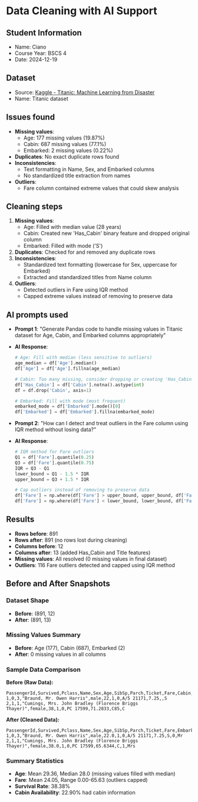 # Data Cleaning with AI Support

## Student Information
- Name: Ciano
- Course Year: BSCS 4
- Date: 2024-12-19

## Dataset
- Source: [Kaggle - Titanic: Machine Learning from Disaster](https://www.kaggle.com/c/titanic/data)
- Name: Titanic dataset

## Issues found
- **Missing values**: 
  - Age: 177 missing values (19.87%)
  - Cabin: 687 missing values (77.1%)
  - Embarked: 2 missing values (0.22%)
- **Duplicates**: No exact duplicate rows found
- **Inconsistencies**: 
  - Text formatting in Name, Sex, and Embarked columns
  - No standardized title extraction from names
- **Outliers**: 
  - Fare column contained extreme values that could skew analysis

## Cleaning steps
1. **Missing values**: 
   - Age: Filled with median value (28 years)
   - Cabin: Created new 'Has_Cabin' binary feature and dropped original column
   - Embarked: Filled with mode ('S')
2. **Duplicates**: Checked for and removed any duplicate rows
3. **Inconsistencies**: 
   - Standardized text formatting (lowercase for Sex, uppercase for Embarked)
   - Extracted and standardized titles from Name column
4. **Outliers**: 
   - Detected outliers in Fare using IQR method
   - Capped extreme values instead of removing to preserve data

## AI prompts used
- **Prompt 1**: "Generate Pandas code to handle missing values in Titanic dataset for Age, Cabin, and Embarked columns appropriately"
- **AI Response**: 
  ```python
  # Age: Fill with median (less sensitive to outliers)
  age_median = df['Age'].median()
  df['Age'] = df['Age'].fillna(age_median)
  
  # Cabin: Too many missing, consider dropping or creating 'Has_Cabin' feature
  df['Has_Cabin'] = df['Cabin'].notna().astype(int)
  df = df.drop('Cabin', axis=1)
  
  # Embarked: Fill with mode (most frequent)
  embarked_mode = df['Embarked'].mode()[0]
  df['Embarked'] = df['Embarked'].fillna(embarked_mode)
  ```

- **Prompt 2**: "How can I detect and treat outliers in the Fare column using IQR method without losing data?"
- **AI Response**: 
  ```python
  # IQR method for Fare outliers
  Q1 = df['Fare'].quantile(0.25)
  Q3 = df['Fare'].quantile(0.75)
  IQR = Q3 - Q1
  lower_bound = Q1 - 1.5 * IQR
  upper_bound = Q3 + 1.5 * IQR
  
  # Cap outliers instead of removing to preserve data
  df['Fare'] = np.where(df['Fare'] > upper_bound, upper_bound, df['Fare'])
  df['Fare'] = np.where(df['Fare'] < lower_bound, lower_bound, df['Fare'])
  ```

## Results
- **Rows before**: 891
- **Rows after**: 891 (no rows lost during cleaning)
- **Columns before**: 12
- **Columns after**: 13 (added Has_Cabin and Title features)
- **Missing values**: All resolved (0 missing values in final dataset)
- **Outliers**: 116 Fare outliers detected and capped using IQR method

## Before and After Snapshots

### Dataset Shape
- **Before**: (891, 12)
- **After**: (891, 13)

### Missing Values Summary
- **Before**: Age (177), Cabin (687), Embarked (2)
- **After**: 0 missing values in all columns

### Sample Data Comparison
**Before (Raw Data):**
```
PassengerId,Survived,Pclass,Name,Sex,Age,SibSp,Parch,Ticket,Fare,Cabin,Embarked
1,0,3,"Braund, Mr. Owen Harris",male,22,1,0,A/5 21171,7.25,,S
2,1,1,"Cumings, Mrs. John Bradley (Florence Briggs Thayer)",female,38,1,0,PC 17599,71.2833,C85,C
```

**After (Cleaned Data):**
```
PassengerId,Survived,Pclass,Name,Sex,Age,SibSp,Parch,Ticket,Fare,Embarked,Has_Cabin,Title
1,0,3,"Braund, Mr. Owen Harris",male,22.0,1,0,A/5 21171,7.25,S,0,Mr
2,1,1,"Cumings, Mrs. John Bradley (Florence Briggs Thayer)",female,38.0,1,0,PC 17599,65.6344,C,1,Mrs
```

### Summary Statistics
- **Age**: Mean 29.36, Median 28.0 (missing values filled with median)
- **Fare**: Mean 24.05, Range 0.00-65.63 (outliers capped)
- **Survival Rate**: 38.38%
- **Cabin Availability**: 22.90% had cabin information